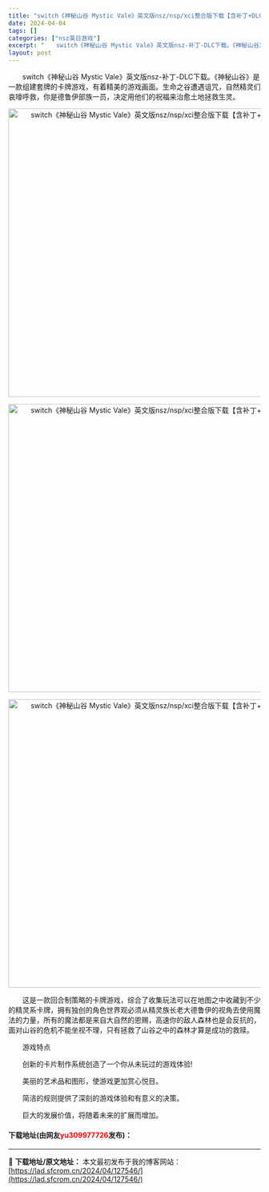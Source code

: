 ```yaml
---
title: "switch《神秘山谷 Mystic Vale》英文版nsz/nsp/xci整合版下载【含补丁+DLC】"
date: 2024-04-04
tags: []
categories: ["nsz英日游戏"]
excerpt: "　　switch《神秘山谷 Mystic Vale》英文版nsz-补丁-DLC下载。《神秘山谷》是一款组建套牌的卡牌游戏，有着精美的游戏画面。生命之谷遭遇诅咒，自然精灵们哀嚎呼救，你是德鲁伊部族一员，决定用他们的祝福来治愈土地拯救生灵。 　　这是一款回合制策略的卡牌游戏，综合了收集玩法可以在地图之中&hellip;"
layout: post
---
```


 <p>　　switch《神秘山谷 Mystic Vale》英文版nsz-补丁-DLC下载。《神秘山谷》是一款组建套牌的卡牌游戏，有着精美的游戏画面。生命之谷遭遇诅咒，自然精灵们哀嚎呼救，你是德鲁伊部族一员，决定用他们的祝福来治愈土地拯救生灵。</p> <p align="center"><img align="" border="0" src="https://lad.sfcrom.cn/wp-content/uploads/2024/04/20240404_660ea948c017e.webp" width="576" alt="switch《神秘山谷 Mystic Vale》英文版nsz/nsp/xci整合版下载【含补丁+DLC】" /></p> <p align="center"><img align="" border="0" src="https://lad.sfcrom.cn/wp-content/uploads/2024/04/20240404_660ea9493c358.webp" width="576" alt="switch《神秘山谷 Mystic Vale》英文版nsz/nsp/xci整合版下载【含补丁+DLC】" /></p> <p align="center"><img align="" border="0" src="https://lad.sfcrom.cn/wp-content/uploads/2024/04/20240404_660ea949aa18d.webp" width="576" alt="switch《神秘山谷 Mystic Vale》英文版nsz/nsp/xci整合版下载【含补丁+DLC】" /></p> <p>　　这是一款回合制策略的卡牌游戏，综合了收集玩法可以在地图之中收藏到不少的精灵系卡牌，拥有独创的角色世界观必须从精灵族长老大德鲁伊的视角去使用魔法的力量，所有的魔法都是来自大自然的恩赐，高速你的敌人森林也是会反抗的，面对山谷的危机不能坐视不理，只有拯救了山谷之中的森林才算是成功的救赎。</p> <p>　　游戏特点</p> <p>　　创新的卡片制作系统创造了一个你从未玩过的游戏体验!</p> <p>　　美丽的艺术品和图形，使游戏更加赏心悦目。</p> <p>　　简洁的规则提供了深刻的游戏体验和有意义的决策。</p> <p>　　巨大的发展价值，将随着未来的扩展而增加。</p> <p><h4>下载地址(由网友<font color="red">yu309977726</font>发布)：</h4></p> 

---
📖 **下载地址/原文地址：** 本文最初发布于我的博客网站：[https://lad.sfcrom.cn/2024/04/127546/](https://lad.sfcrom.cn/2024/04/127546/)
